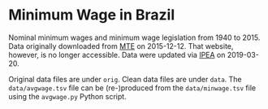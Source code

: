 Minimum Wage in Brazil
======================

Nominal minimum wages and minimum wage legislation from 1940 to 2015.
Data originally downloaded from [MTE](1) on 2015-12-12. That website,
however, is no longer accessible. Data were updated via [IPEA](2) on
2019-03-20.

Original data files are under `orig`. Clean data files are under `data`.
The `data/avgwage.tsv` file can be (re-)produced from the `data/minwage.tsv`
file using the `avgwage.py` Python script.

[1]: http://www.mte.gov.br/index.php/salario-minimo
[2]: http://www.ipeadata.gov.br/Default.aspx
